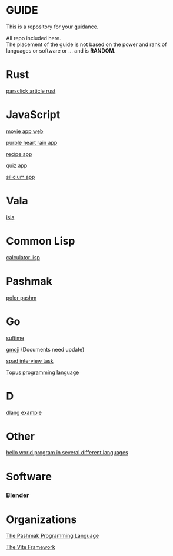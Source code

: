 # GUIDE
This is a repository for your guidance.

All repo included here.<br />
The placement of the guide is not based on the power and rank of languages ​​or software or ... and is **RANDOM**.

# Rust
<a href="https://github.com/sami2020pro/parsclick-article-rust">parsclick article rust</a>

# JavaScript
<a href="https://github.com/sami2020pro/movie-app-web">movie app web</a>

<a href="https://github.com/sami2020pro/purple-heart-rain-app">purple heart rain app</a>

<a href="https://github.com/sami2020pro/recipe-app">recipe app</a>

<a href="https://github.com/sami2020pro/quiz-app">quiz app</a>

<a href="https://github.com/sami2020pro/silicium-app">silicium app</a>

# Vala
<a href="https://github.com/sami2020pro/isla">isla</a>

# Common Lisp
<a href="https://github.com/sami2020pro/calculator-lisp">calculator lisp</a>

# Pashmak
<a href="https://github.com/sami2020pro/polor-pashm">polor pashm</a>

# Go
<a href="https://github.com/sami2020pro/suftime">suftime</a>

<a href="https://github.com/sami2020pro/gmoji">gmoji</a> (Documents need update) 

<a href="https://github.com/sami2020pro/spad-interview-task">spad interview task</a>

<a href="https://github.com/sami2020pro/topus">Topus programming language</a>

# D
<a href="https://github.com/sami2020pro/dlang-example">dlang example</a>

# Other
<a href="https://github.com/sami2020pro/hw">hello world program in several different languages</a>

# Software

### Blender

# Organizations
<a href="https://github.com/pashmaklang">The Pashmak Programming Language</a>

<a href="https://github.com/vite-framework">The Vite Framework</a>
